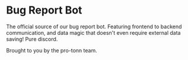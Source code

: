 # Bug Report Bot
The official source of our bug report bot. Featuring frontend to backend communication, and data magic that doesn't even require external data saving! Pure discord.

Brought to you by the pro-tonn team.